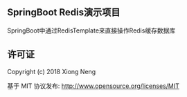 ## SpringBoot Redis演示项目

SpringBoot中通过RedisTemplate来直接操作Redis缓存数据库

## 许可证

Copyright (c) 2018 Xiong Neng

基于 MIT 协议发布: <http://www.opensource.org/licenses/MIT>

